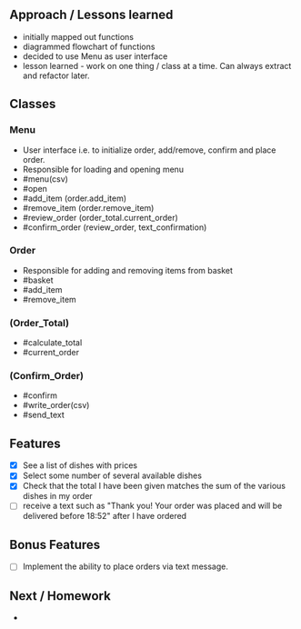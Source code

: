 ## Approach / Lessons learned
- initially mapped out functions 
- diagrammed flowchart of functions 
- decided to use Menu as user interface 
- lesson learned - work on one thing / class at a time. Can always extract and refactor later. 

## Classes
### Menu
- User interface i.e. to initialize order, add/remove, confirm and place order.
- Responsible for loading and opening menu
- \#menu(csv)
- \#open
- \#add_item (order.add_item)
- \#remove_item (order.remove_item)
- \#review_order (order_total.current_order)
- \#confirm_order (review_order, text_confirmation)

### Order
- Responsible for adding and removing items from basket
- \#basket
- \#add_item
- \#remove_item

### (Order_Total)
- \#calculate_total
- \#current_order

### (Confirm_Order)
- \#confirm
- \#write_order(csv) 
- \#send_text

## Features
  * [x] See a list of dishes with prices
  * [x] Select some number of several available dishes
  * [x] Check that the total I have been given matches the sum of the various dishes in my order
  * [ ] receive a text such as "Thank you! Your order was placed and will be delivered before 18:52" after I have ordered
  
## Bonus Features
  * [ ] Implement the ability to place orders via text message.

## Next / Homework
- 
